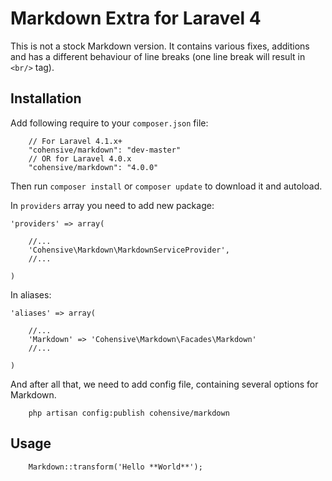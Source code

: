 # Markdown Extra for Laravel 4

This is not a stock Markdown version. It contains various fixes, additions and
has a different behaviour of line breaks (one line break will result in `<br/>` tag).

## Installation

Add following require to your `composer.json` file:

~~~
	// For Laravel 4.1.x+
	"cohensive/markdown": "dev-master"
	// OR for Laravel 4.0.x
	"cohensive/markdown": "4.0.0"
~~~

Then run `composer install` or `composer update` to download it and autoload.

In `providers` array you need to add new package:

~~~
'providers' => array(

	//...
	'Cohensive\Markdown\MarkdownServiceProvider',
	//...

)
~~~

In aliases:

~~~
'aliases' => array(

	//...
	'Markdown' => 'Cohensive\Markdown\Facades\Markdown'
	//...

)
~~~


And after all that, we need to add config file, containing several options for Markdown.

~~~
	php artisan config:publish cohensive/markdown
~~~

## Usage

~~~
	Markdown::transform('Hello **World**');
~~~
